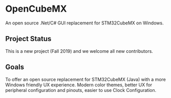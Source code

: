 # OpenCubeMX
An open source .Net/C# GUI replacement for STM32CubeMX on Windows.

## Project Status

This is a new project (Fall 2019) and we welcome all new contributors.

## Goals

To offer an open source replacement for STM32CubeMX (Java) with a more Windows friendly UX experience.
Modern color themes, better UX for peripheral configuration and pinouts, easier to use Clock Configuration.

